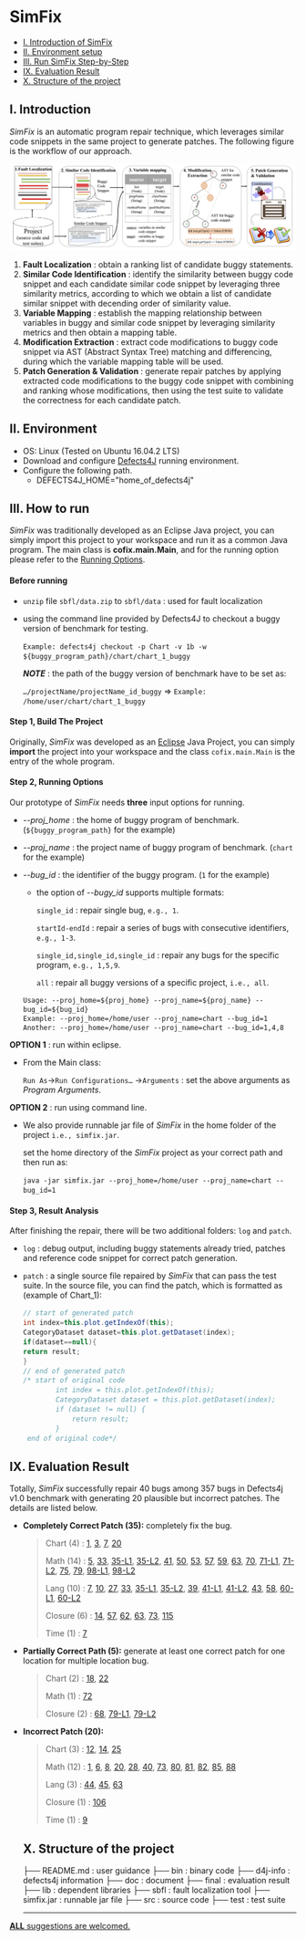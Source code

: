 # SimFix

* [I. Introduction of SimFix](#user-content-i-introduction)
* [II. Environment setup](#user-content-ii-environment)
* [III. Run SimFix Step-by-Step](#user-content-iii-how-to-run)
* [IX. Evaluation Result](#user-content-ix-evaluation-result)
* [X. Structure of the project](#user-content-x-structure-of-the-project)

## I. Introduction

*SimFix* is an automatic program repair technique, which leverages similar code snippets in the same project to generate patches. The following figure is the workflow of our approach.

![The workflow of this technique.\label{workflow}](./doc/figure/overview.png)

1. **Fault Localization** : obtain a ranking list of candidate buggy statements.
2. **Similar Code Identification** : identify the similarity between buggy code snippet and each candidate similar code snippet by leveraging three similarity metrics, according to which we obtain a list of candidate similar snippet with decending order of similarity value.
3. **Variable Mapping** : establish the mapping relationship between variables in buggy and similar code snippet by leveraging similarity metrics and then obtain a mapping table.
4. **Modification Extraction** : extract code modifications to buggy code snippet via AST (Abstract Syntax Tree) matching and differencing, during which the variable mapping table will be used.
5. **Patch Generation & Validation** : generate repair patches by applying extracted code modifications to the buggy code snippet with combining and ranking whose modifications, then using the test suite to validate the correctness for each candidate patch.

## II. Environment

* OS: Linux (Tested on Ubuntu 16.04.2 LTS)
* Download and configure [Defects4J](https://github.com/rjust/defects4j) running environment.
* Configure the following path.
  * DEFECTS4J_HOME="home_of_defects4j"



## III. How to run

*SimFix* was traditionally developed as an Eclipse Java project, you can simply import this project to your workspace and run it as a common Java program. The main class is **cofix.main.Main**, and for the running option please refer to the [Running Options](#user-content-step-2-running-options).

#### Before running

* `unzip` file `sbfl/data.zip` to `sbfl/data`  : used for fault localization

* using the command line provided by Defects4J to checkout a buggy version of benchmark for testing.

   `Example: defects4j checkout -p Chart -v 1b -w ${buggy_program_path}/chart/chart_1_buggy`

  **_NOTE_** : the path of the buggy version of benchmark have to be set as:

  `…/projectName/projectName_id_buggy`  => `Example: /home/user/chart/chart_1_buggy`

#### Step 1, Build The Project

Originally, *SimFix* was developed as an [Eclipse](http://www.eclipse.org/mars/) Java Project, you can simply **import** the project into your workspace and the class `cofix.main.Main` is the entry of the whole program.

#### Step 2, Running Options 

Our prototype of *SimFix* needs **three** input options for running.

* *-\-proj_home* : the home of buggy program of benchmark. (`${buggy_program_path}` for the example)

* *-\-proj_name* : the project name of buggy program of benchmark. (`chart` for the example)

* *-\-bug_id* : the identifier of the buggy program. (`1` for the example)

  * the option of *-\-bugy_id* supports multiple formats:

    `single_id` : repair single bug, `e.g., 1`.

    `startId-endId` : repair a series of bugs with consecutive identifiers, `e.g., 1-3`.

    `single_id,single_id,single_id` : repair any bugs for the specific program, `e.g., 1,5,9`.

    `all` : repair all buggy versions of a specific project, `i.e., all`.

  ```shell
  Usage: --proj_home=${proj_home} --proj_name=${proj_name} --bug_id=${bug_id}
  Example: --proj_home=/home/user --proj_name=chart --bug_id=1
  Another: --proj_home=/home/user --proj_name=chart --bug_id=1,4,8
  ```

**OPTION 1** : run within eclipse.

* From the Main class:

   `Run As`→`Run Configurations…` →`Arguments` : set the above arguments as *Program Arguments*.

**OPTION 2** : run using command line.

* We also provide runnable jar file of *SimFix* in the home folder of the project `i.e., simfix.jar`.

  set the home directory of the *SimFix* project as your correct path and then run as:

  `java -jar simfix.jar --proj_home=/home/user --proj_name=chart --bug_id=1`

#### Step 3, Result Analysis

After finishing the repair, there will be two additional folders: `log` and `patch`.

* `log` : debug output, including buggy statements already tried, patches and reference code snippet for correct patch generation.

* `patch` : a single source file repaired by *SimFix* that can pass the test suite. In the source file, you can find the patch, which is formatted as (example of Chart_1):

  ```java
  // start of generated patch
  int index=this.plot.getIndexOf(this);
  CategoryDataset dataset=this.plot.getDataset(index);
  if(dataset==null){
  return result;
  }
  // end of generated patch
  /* start of original code
          int index = this.plot.getIndexOf(this);
          CategoryDataset dataset = this.plot.getDataset(index);
          if (dataset != null) {
              return result;
          }
   end of original code*/
  ```

## IX. Evaluation Result

Totally, *SimFix* successfully repair 40 bugs among 357 bugs in Defects4j v1.0 benchmark with generating 20 plausible but incorrect patches. The details are listed below.

* **Completely Correct Patch (35):** completely fix the bug.

  > Chart (4) : [1](./final/patch/chart/1/0/1_AbstractCategoryItemRenderer.java#L1795), [3](./final/patch/chart/3/0/1_TimeSeries.java#L626), [7](./final/patch/chart/7/0/1_TimePeriodValues.java#L299), [20](./final/patch/chart/20/0/1_ValueMarker.java#L95)
  >
  > Math (14) : [5](./final/patch/math/5/0/1_Complex.java#L304), [33](./final/patch/math/33/0/1_SimplexTableau.java#L338), [35-L1](./final/patch/math/35/0/1_ElitisticListPopulation.java#L50), [35-L2](./final/patch/math/35/1/1_ElitisticListPopulation.java#L64), [41](./final/patch/math/41/0/1_Variance.java#L520), [50](./final/patch/math/50/0/1_BaseSecantSolver.java#L187), [53](./final/patch/math/53/0/1_Complex.java#L152), [57](./final/patch/math/57/0/1_KMeansPlusPlusClusterer.java#L175), [59](./final/patch/math/59/0/1_FastMath.java#L3482), [63](./final/patch/math/63/0/1_MathUtils.java#L417), [70](./final/patch/math/70/0/1_BisectionSolver.java#L72), [71-L1](./final/patch/math/71/0/1_RungeKuttaIntegrator.java#L174), [71-L2](./final/patch/math/71/2/1_EmbeddedRungeKuttaIntegrator.java#L294), [75](./final/patch/math/75/0/1_Frequency.java#L303), [79](./final/patch/math/79/0/1_MathUtils.java#L1624), [98-L1](./final/patch/math/98/0/1_BigMatrixImpl.java#L989), [98-L2](./final/patch/math/98/4/1_RealMatrixImpl.java#L776)
  >
  > Lang (10) : [7](./final/patch/lang/7/0/1_NumberUtils.java#L452), [10](./final/patch/lang/10/0/1_FastDateParser.java#L306), [27](./final/patch/lang/27/0/1_NumberUtils.java#L488), [33](./final/patch/lang/33/0/1_ClassUtils.java#L909), [35-L1](./final/patch/lang/35/0/1_ArrayUtils.java#L3292), [35-L2](./final/patch/lang/35/1/1_ArrayUtils.java#L3571), [39](./final/patch/lang/39/0/1_StringUtils.java#L3675), [41-L1](./final/patch/lang/41/0/1_ClassUtils.java#L169), [41-L2](./final/patch/lang/41/13/1_ClassUtils.java#L229), [43](./final/patch/lang/43/0/1_ExtendedMessageFormat.java#L419), [58](./final/patch/lang/58/0/1_NumberUtils.java#L452), [60-L1](./final/patch/lang/60/0/1_StrBuilder.java#L1673), [60-L2](./final/patch/lang/60/1/1_StrBuilder.java#L1730)
  >
  > Closure (6) : [14](./final/patch/closure/14/0/1_ControlFlowAnalysis.java#L766), [57](./final/patch/closure/57/0/1_ClosureCodingConvention.java#L197), [62](./final/patch/closure/62/0/1_LightweightMessageFormatter.java#L97), [63](./final/patch/closure/63/0/1_LightweightMessageFormatter.java#L97), [73](./final/patch/closure/73/0/1_CodeGenerator.java#L1045), [115](./final/patch/closure/115/0/1_FunctionInjector.java#L730)
  >
  > Time (1) : [7](./final/patch/time/7/0/1_DateTimeFormatter.java#L708)

* **Partially Correct Path (5):** generate at least one correct patch for one location for multiple location bug.

  > Chart (2) : [18](./final/patch/chart/18/1/1_DefaultKeyedValues.java#L334), [22](./final/patch/chart/22/0/1_KeyedObjects2D.java#L344)
  >
  > Math (1) : [72](./final/patch/math/72/0/1_BrentSolver.java#L114)
  >
  > Closure (2) : [68](./final/patch/closure/68/0/1_JsDocInfoParser.java#L1760), [79-L1](./final/patch/closure/79/3/1_VarCheck.java#L249), [79-L2](./final/patch/closure/79/4/1_VarCheck.java#L134)

* **Incorrect Patch (20):**

  > Chart (3) : [12](./final/patch/chart/12/0/1_MultiplePiePlot.java#L145), [14](./final/patch/chart/14/3/1_CategoryPlot.java#L2440), [25](./final/patch/chart/25/0/1_DatasetUtilities.java#L576)
  >
  > Math (12) : [1](./final/patch/math/1/0/1_BigFraction.java#L303), [6](./final/patch/math/6/0/1_BaseOptimizer.java#L93), [8](./final/patch/math/8/0/1_DiscreteDistribution.java#L189), [20](./final/patch/math/20/0/1_CMAESOptimizer.java#L994), [28](./final/patch/math/28/0/1_SimplexSolver.java#L123), [40](./final/patch/math/40/0/1_BracketingNthOrderBrentSolver.java#L326), [73](./final/patch/math/73/0/1_BrentSolver.java#L132), [80](./final/patch/math/80/0/1_EigenDecompositionImpl.java#L1137), [81](./final/patch/math/81/0/1_EigenDecompositionImpl.java#L1535), [82](./final/patch/math/82/0/1_SimplexSolver.java#L62), [85](./final/patch/math/85/0/1_UnivariateRealSolverUtils.java#L198), [88](./final/patch/math/88/0/1_SimplexSolver.java#L83)
  >
  > Lang (3) : [44](./final/patch/lang/44/0/1_NumberUtils.java#L193), [45](./final/patch/lang/45/0/1_WordUtils.java#L622), [63](./final/patch/lang/63/0/1_DurationFormatUtils.java#L436)
  >
  > Closure (1) : [106](./final/patch/closure/106/2/1_JsDocInfoParser.java#L1307)
  >
  > Time (1) : [9](./final/patch/time/9/0/1_IllegalFieldValueException.java#L45)

  ## X. Structure of the project
  ├── README.md  : user guidance
  ├── bin                   : binary code
  ├── d4j-info           : defects4j information
  ├── doc                  : document
  ├── final                 : evaluation result
  ├── lib                    : dependent libraries
  ├── sbfl                  : fault localization tool
  ├── simfix.jar        : runnable jar file
  ├── src                   : source code
  ├── test                 : test suite

  ----


<u>__ALL__ suggestions are welcomed.</u>